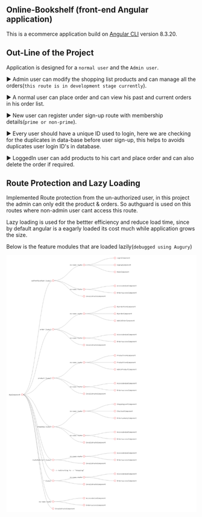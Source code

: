 ## Online-Bookshelf (front-end Angular application)

This is a ecommerce application build on [Angular CLI](https://github.com/angular/angular-cli) version 8.3.20.

## Out-Line of the Project
Application is designed for a `normal user` and the `Admin user`.  

▶ Admin user can modify the shopping list products and can manage all the orders(`this route is in development stage currently`).  

▶ A normal user can place order and can view his past and current orders in his order list.  

▶ New user can register under sign-up route with membership details(`prime or non-prime`).  

▶ Every user should have a unique ID used to login, here we are checking for the duplicates in data-base before user sign-up, this helps to avoids duplicates user login ID's in database.  

▶ LoggedIn user can add products to his cart and place order and can also delete the order if required.  

## Route Protection and Lazy Loading 
 
Implemented Route protection from the un-authorized user, in this project the admin can only edit the product & orders. So authguard is used on this routes where non-admin user cant access this route.

Lazy loading is used for the bettter efficiency and reduce load time, since by default angular is a eagarly loaded its cost much while application grows the size.

Below is the feature modules that are loaded lazily(`debugged using Augury`)

!['augury_flow_chart](readme_images/application_routing_flow.png)
